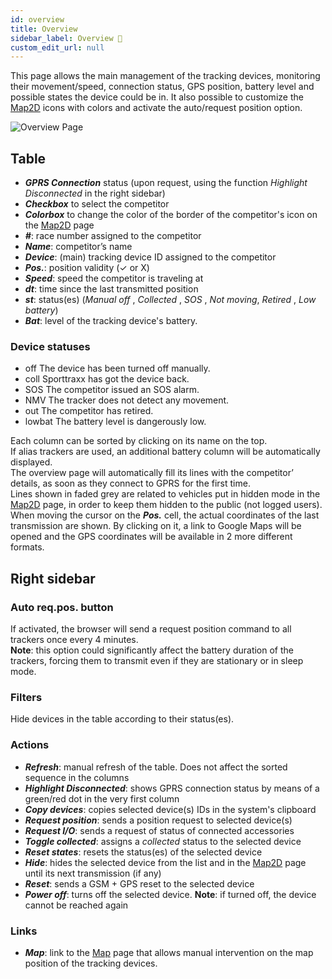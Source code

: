 ```yaml
---
id: overview
title: Overview 
sidebar_label: Overview 🚧
custom_edit_url: null
---
```

This page allows the main management of the tracking devices, monitoring their movement/speed, connection status, GPS position, battery level and possible states the device could be in. 
It also possible to customize the [Map2D](map2d) icons with colors and activate the auto/request position option.

![Overview Page](/img/screenshots/overview.png)
## Table
* _**GPRS Connection**_ status (upon request, using the function _Highlight Disconnected_ in the right sidebar)
* _**Checkbox**_ to select the competitor
* _**Colorbox**_ to change the color of the border of the competitor's icon on the [Map2D](map2d) page
* _**#**_: race number assigned to the competitor
* _**Name**_: competitor’s name
* _**Device**_: (main) tracking device ID assigned to the competitor
* _**Pos.**_: position validity (✓ or X)
* _**Speed**_: speed the competitor is traveling at
* _**dt**_: time since the last transmitted position
* _**st**_: status(es) (_Manual off_ , _Collected_ , _SOS_ , _Not moving_, _Retired_ , _Low battery_)
* _**Bat**_: level of the tracking device's battery.

### Device statuses
* <span class="badge off">off</span> The device has been turned off manually.
* <span class="badge collected">coll</span> Sporttraxx has got the device back. 
* <span class="badge sos">SOS</span> The competitor issued an SOS alarm.
* <span class="badge nmv">NMV</span> The tracker does not detect any movement.
* <span class="badge out">out</span> The competitor has retired.
* <span class="badge lowbat">lowbat</span> The battery level is dangerously low.

Each column can be sorted by clicking on its name on the top.  
If alias trackers are used, an additional battery column will be automatically displayed.  
The overview page will automatically fill its lines with the competitor’ details, as soon as they connect to GPRS for the first time.  
Lines shown in faded grey are related to vehicles put in hidden mode in the [Map2D](map2d) page, in order to keep them hidden to the public (not logged users).  
When moving the cursor on the _**Pos.**_ cell, the actual coordinates of the last transmission are shown. By clicking on it, a link to Google Maps will be opened and the GPS coordinates will be available in 2 more different formats.
## Right sidebar
### Auto req.pos. button
If activated, the browser will send a request position command to all trackers once every 4 minutes.  
**Note**:  this option could significantly affect the battery duration of the trackers, forcing them to transmit even if they are stationary or in sleep mode.
### Filters 
Hide devices in the table according to their status(es).
### Actions
* _**Refresh**_: manual refresh of the table. Does not affect the sorted sequence in the columns
* _**Highlight Disconnected**_: shows GPRS connection status by means of a green/red dot in the very first column
* _**Copy devices**_: copies selected device(s) IDs in the system's clipboard
* _**Request position**_: sends a position request to selected device(s)
* _**Request I/O**_:  sends a request of status of connected accessories
* _**Toggle collected**_: assigns a _collected_ status to the selected device
* _**Reset states**_: resets the status(es) of the selected device
* _**Hide**_:  hides the selected device from the list and in the [Map2D](map2d) page until its next transmission (if any)
* _**Reset**_:  sends a GSM + GPS reset to the selected device
* _**Power off**_:  turns off the selected device. **Note**: if turned off, the device cannot be reached again
### Links
* _**Map**_: link to the [Map](map) page that allows manual intervention on the map position of the tracking devices.
